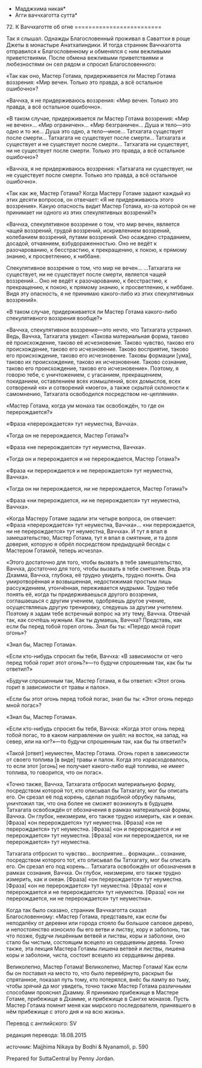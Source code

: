 * Мадджхима никая*
* Агги ваччхаготта сутта*

72\. К Ваччхаготте об огне
\=\=\=\=\=\=\=\=\=\=\=\=\=\=\=\=\=\=\=\=\=\=\=\=\=

Так я слышал\. Однажды Благословенный проживал в Саваттхи в роще Джеты в монастыре Анатхапиндики\. И тогда странник Ваччхаготта отправился к Благословенному и обменялся с ним вежливыми приветствиями\. После обмена вежливыми приветствиями и любезностями он сел рядом и спросил Благословенного:

«Так как оно, Мастер Готама, придерживается ли Мастер Готама воззрения: «Мир вечен\. Только это правда, а всё остальное ошибочно»?

«Ваччха, я не придерживаюсь воззрения: «Мир вечен\. Только это правда, а всё остальное ошибочно»\.

«В таком случае, придерживается ли Мастер Готама воззрения: «Мир не вечен»… «Мир ограничен»… «Мир безграничен… Душа и тело—это одно и то же… Душа это одно, а тело—иное… Татхагата существует после смерти… Татхагата не существует после смерти… Татхагата и существует и не существует после смерти… Татхагата ни существует, ни не существует после смерти\. Только это правда, а всё остальное ошибочно»?

«Ваччха, я не придерживаюсь воззрения: «Татхагата ни существует, ни не существует после смерти\. Только это правда, а всё остальное ошибочно»\.

«Так как же, Мастер Готама? Когда Мастеру Готаме задают каждый из этих десяти вопросов, он отвечает: «Я не придерживаюсь этого воззрения»\. Какую опасность видит Мастер Готама, из\-за которой он не принимает ни одного из этих спекулятивных воззрений?»

«Ваччха, спекулятивное воззрение о том, что мир вечен, является чащей воззрений, грудой воззрений, искривлением воззрений, колебанием воззрений, путами воззрений\. Оно осаждено страданием, досадой, отчаянием, взбудораженностью\. Оно не ведёт к разочарованию, к бесстрастию, к прекращению, к покою, к прямому знанию, к просветлению, к ниббане\.

Спекулятивное воззрение о том, что мир не вечен… …Татхагата ни существует, ни не существует после смерти, является чащей воззрений… Оно не ведёт к разочарованию, к бесстрастию, к прекращению, к покою, к прямому знанию, к просветлению, к ниббане\. Видя эту опасность, я не принимаю какого\-либо из этих спекулятивных воззрений»\.

«В таком случае, придерживается ли Мастер Готама какого\-либо спекулятивного воззрения вообще?»

«Ваччха, спекулятивное воззрение—это нечто, что Татхагата устранил\. Ведь, Ваччха, Татхагата увидел: «Такова материальная форма, таково её происхождение, таково её исчезновение\. Таково чувство, таково его происхождение, таково его исчезновение\. Таково восприятие, таково его происхождение, таково его исчезновение\. Таковы формации \[ума\], таково их происхождение, таково их исчезновение\. Таково сознание, таково его происхождение, таково его исчезновение»\. Поэтому, я говорю тебе, с уничтожением, с угасанием, прекращением, покиданием, оставлением всех измышлений, всех домыслов, всех сотворений «я» и сотворений «моего», а также скрытой склонности к самомнению, Татхагата освободился посредством не\-цепляния»\.

«Мастер Готама, когда ум монаха так освобождён, то где он перерождается?»

«Фраза «перерождается» тут неуместна, Ваччха»\.

«Тогда он не перерождается, Мастер Готама?»

«Фраза «не перерождается» тут неуместна, Ваччха»\.

«Тогда он и перерождается и не перерождается, Мастер Готама?»

«Фраза «и перерождается и не перерождается» тут неуместна, Ваччха»\.

«Тогда он ни перерождается, ни не перерождается, Мастер Готама?»

«Фраза «ни перерождается, ни не перерождается» тут неуместна, Ваччха»\.

«Когда Мастеру Готаме задали эти четыре вопроса, он отвечает: «Фраза «перерождается» тут неуместна, Ваччха»… «ни перерождается, ни не перерождается» тут неуместна, Ваччха»\. И тут я впал в замешательство, Мастер Готама, тут я впал в смятение, и та доля доверия, которую я обрёл посредством предыдущей беседы с Мастером Готамой, теперь исчезла»\.

«Этого достаточно для того, чтобы вызвать в тебе замешательство, Ваччха, достаточно для того, чтобы вызвать в тебе смятение\. Ведь эта Дхамма, Ваччха, глубока, её трудно увидеть, трудно понять\. Она умиротворённая и возвышенная, недостижимая простым лишь рассуждением, утончённая, переживается мудрыми\. Трудно тебе понять её, когда ты придерживаешься другого воззрения, соглашаешься с другим учением, одобряешь другое учение, осуществляешь другую тренировку, следуешь за другим учителем\. Поэтому я задам тебе встречный вопрос на эту тему, Ваччха\. Отвечай так, как сочтёшь нужным\. Как ты думаешь, Ваччха? Представь, как если бы перед тобой горел огонь\. Знал бы ты: «Передо мной горит огонь»?

«Знал бы, Мастер Готама»\.

«Если кто\-нибудь спросил бы тебя, Ваччха: «В зависимости от чего перед тобой горит этот огонь?»—то будучи спрошенным так, как бы ты ответил?»

«Будучи спрошенным так, Мастер Готама, я бы ответил: «Этот огонь горит в зависимости от травы и палок»\.

«Если бы этот огонь перед тобой погас, знал бы ты: «Этот огонь передо мной погас»?

«Знал бы, Мастер Готама»\.

«Если кто\-нибудь спросил бы тебя, Ваччха: «Когда этот огонь перед тобой погас, то в каком направлении он ушёл: на восток, на запад, на север, или на юг?»—то будучи спрошенным так, как бы ты ответил?»

«Такой \[ответ\] неуместен, Мастер Готама\. Огонь горел в зависимости от своего топлива \[в виде\] травы и палок\. Когда это израсходовалось, то если этот \[огонь\] не получает какого\-либо ещё топлива, не имеет топлива, то говорится, что он погас»\.

«Точно также, Ваччха, Татхагата отбросил материальную форму, посредством которой тот, кто описывал бы Татхагату, мог бы описать его\. Он срезал её под корень, сделал подобной обрубку пальмы, уничтожил так, что она более не сможет возникнуть в будущем\. Татхагата освобождён от обозначения в рамках материальной формы, Ваччха\. Он глубок, неизмерим, его также трудно измерить, как и океан\. \[Фраза\] «он перерождается» тут неуместна\. \[Фраза\] «он не перерождается» тут неуместна\. \[Фраза\] «он и перерождается и не перерождается» тут неуместна\. \[Фраза\] «он ни перерождается, ни не перерождается» тут неуместна\.

Татхагата отбросил то чувство… восприятие… формации… сознание, посредством которого тот, кто описывал бы Татхагату, мог бы описать его\. Он срезал его под корень… Татхагата освобождён от обозначения в рамках сознания, Ваччха\. Он глубок, неизмерим, его также трудно измерить, как и океан\. \[Фраза\] «он перерождается» тут неуместна\. \[Фраза\] «он не перерождается» тут неуместна\. \[Фраза\] «он и перерождается и не перерождается» тут неуместна\. \[Фраза\] «он ни перерождается, ни не перерождается» тут неуместна»\.

Когда так было сказано, странник Ваччхаготта сказал Благословенному: «Мастер Готама, представьте, как если бы неподалёку от деревни или города стояло бы большое саловое дерево, и непостоянство износило бы его ветви и листву, кору и заболонь, так что позже, будучи лишённым ветвей и листвы, коры и заболони, оно стало бы чистым, состоящим всецело из сердцевины дерева\. Точно также, эта лекция Мастера Готамы лишена ветвей и листвы, лишена коры и заболони, чиста, состоит всецело из сердцевины дерева\.

Великолепно, Мастер Готама\! Великолепно, Мастер Готама\! Как если бы он поставил на место то, что было перевёрнуто, раскрыл бы спрятанное, показал путь тому, кто потерялся, внёс бы лампу во тьму, чтобы зрячий да мог увидеть, точно также Мастер Готама различными способами прояснил Дхамму\. Я принимаю прибежище в Мастере Готаме, прибежище в Дхамме, и прибежище в Сангхе монахов\. Пусть Мастер Готама помнит меня как мирского последователя, принявшего в нём прибежище с этого дня и на всю жизнь»\.

Перевод с английского: SV

редакция перевода: 18\.08\.2015

источник: Majjhima Nikaya by Bodhi & Nyanamoli, p\. 590

Prepared for SuttaCentral by Penny Jordan\.